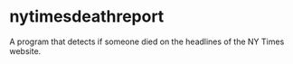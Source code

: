 # nytimesdeathreport
A program that detects if someone died on the headlines of the NY Times website.
